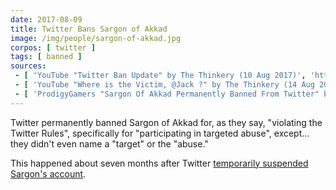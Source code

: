 ```yaml
---
date: 2017-08-09
title: Twitter Bans Sargon of Akkad
image: /img/people/sargon-of-akkad.jpg
corpos: [ twitter ]
tags: [ banned ]
sources:
 - [ 'YouTube "Twitter Ban Update" by The Thinkery (10 Aug 2017)', 'https://www.youtube.com/watch?v=gwi6Yl6p2Ek' ]
 - [ 'YouTube "Where is the Victim, @Jack ?" by The Thinkery (14 Aug 2017)', 'https://www.youtube.com/watch?v=fKsZeSuDF2I' ]
 - [ 'ProdigyGamers "Sargon Of Akkad Permanently Banned From Twitter" by Kakra (15 Aug 2017)', 'https://archive.vn/gz26Z' ]
---
```


Twitter permanently banned Sargon of Akkad for, as they say, "violating the
Twitter Rules", specifically for "participating in targeted abuse", except...
they didn't even name a "target" or the "abuse."

This happened about seven months after Twitter [temporarily suspended Sargon's
account](/events/twitter-suspends-sargon/).
